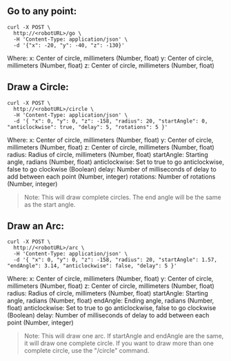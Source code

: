 ## Go to any point:
```text
curl -X POST \
  http://<robotURL>/go \
  -H 'Content-Type: application/json' \
  -d '{"x": -20, "y": -40, "z": -130}'
```
Where:
x: Center of circle, millimeters (Number, float)
y: Center of circle, millimeters (Number, float)
z: Center of circle, millimeters (Number, float)

## Draw a Circle:
```text
curl -X POST \
  http://<robotURL>/circle \
  -H 'Content-Type: application/json' \
  -d '{ "x": 0, "y": 0, "z": -158, "radius": 20, "startAngle": 0, "anticlockwise": true, "delay": 5, "rotations": 5 }'
```
Where:
x: Center of circle, millimeters (Number, float)
y: Center of circle, millimeters (Number, float)
z: Center of circle, millimeters (Number, float)
radius: Radius of circle, millimeters (Number, float)
startAngle: Starting angle, radians (Number, float)
anticlockwise: Set to true to go anticlockwise, false to go clockwise (Boolean)
delay: Number of milliseconds of delay to add between each point (Number, integer)
rotations: Number of rotations (Number, integer)

> Note: This will draw complete circles. The end angle will be the same as the start angle.

## Draw an Arc:
```text
curl -X POST \
  http://<robotURL>/arc \
  -H 'Content-Type: application/json' \
  -d '{ "x": 0, "y": 0, "z": -158, "radius": 20, "startAngle": 1.57, "endAngle": 3.14, "anticlockwise": false, "delay": 5 }'
```
Where:
x: Center of circle, millimeters (Number, float)
y: Center of circle, millimeters (Number, float)
z: Center of circle, millimeters (Number, float)
radius: Radius of circle, millimeters (Number, float)
startAngle: Starting angle, radians (Number, float)
endAngle: Ending angle, radians (Number, float)
anticlockwise: Set to true to go anticlockwise, false to go clockwise (Boolean)
delay: Number of milliseconds of delay to add between each point (Number, integer)

> Note: This will draw one arc. If startAngle and endAngle are the same, it will draw one complete circle. If you want to draw more than one complete circle, use the "/circle" command.